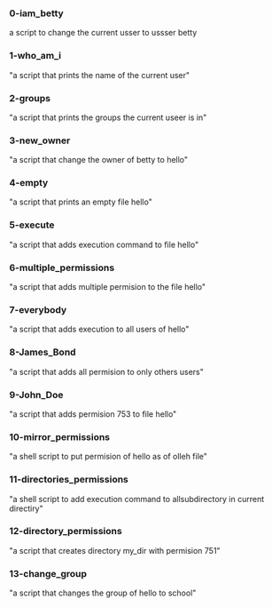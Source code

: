 ### 0-iam_betty
a script to change the current usser to ussser betty

### 1-who_am_i
"a script that prints the name of the current user"

### 2-groups
"a script that prints the groups the current useer is in"

### 3-new_owner
"a script that change the owner of betty to hello"

### 4-empty
"a script that prints an empty file hello"

### 5-execute
"a script that adds execution command to file hello"

### 6-multiple_permissions
"a script that adds multiple permision to the file hello"

### 7-everybody
"a script that adds execution to all users of hello"

### 8-James_Bond
"a script that adds all permision to only  others users"

### 9-John_Doe
"a script that adds permision 753 to file hello"

### 10-mirror_permissions
"a shell script to put permision of hello as of olleh file"

### 11-directories_permissions
"a shell script to add execution command to allsubdirectory in current directiry"

### 12-directory_permissions
"a script that creates directory my_dir with permision 751"

### 13-change_group
"a script that changes the group of hello to school"

